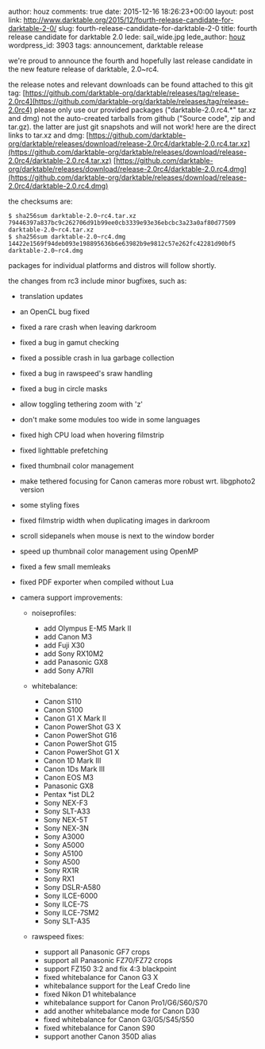 author: houz
comments: true
date: 2015-12-16 18:26:23+00:00
layout: post
link: http://www.darktable.org/2015/12/fourth-release-candidate-for-darktable-2-0/
slug: fourth-release-candidate-for-darktable-2-0
title: fourth release candidate for darktable 2.0
lede: sail_wide.jpg
lede_author: <a href="https://houz.org/">houz</a>
wordpress_id: 3903
tags: announcement, darktable release

we're proud to announce the fourth and hopefully last release candidate in the new feature release of darktable, 2.0~rc4.

the release notes and relevant downloads can be found attached to this git tag:
[https://github.com/darktable-org/darktable/releases/tag/release-2.0rc4](https://github.com/darktable-org/darktable/releases/tag/release-2.0rc4)
please only use our provided packages ("darktable-2.0.rc4.*" tar.xz and dmg) not the auto-created tarballs from github ("Source code", zip and tar.gz). the latter are just git snapshots and will not work! here are the direct links to tar.xz and dmg:
[https://github.com/darktable-org/darktable/releases/download/release-2.0rc4/darktable-2.0.rc4.tar.xz](https://github.com/darktable-org/darktable/releases/download/release-2.0rc4/darktable-2.0.rc4.tar.xz)
[https://github.com/darktable-org/darktable/releases/download/release-2.0rc4/darktable-2.0.rc4.dmg](https://github.com/darktable-org/darktable/releases/download/release-2.0rc4/darktable-2.0.rc4.dmg)

the checksums are:

    $ sha256sum darktable-2.0~rc4.tar.xz
    79446397a837bc9c262706d91b99ee0cb3339e93e36ebcbc3a23a0af80d77509
    darktable-2.0~rc4.tar.xz
    $ sha256sum darktable-2.0~rc4.dmg
    14422e1569f94deb093e198895636b6e63982b9e9812c57e262fc42281d90bf5
    darktable-2.0~rc4.dmg

packages for individual platforms and distros will follow shortly.

the changes from rc3 include minor bugfixes, such as:

* translation updates
* an OpenCL bug fixed
* fixed a rare crash when leaving darkroom
* fixed a bug in gamut checking
* fixed a possible crash in lua garbage collection
* fixed a bug in rawspeed's sraw handling
* fixed a bug in circle masks
* allow toggling tethering zoom with 'z'
* don't make some modules too wide in some languages
* fixed high CPU load when hovering filmstrip
* fixed lighttable prefetching
* fixed thumbnail color management
* make tethered focusing for Canon cameras more robust wrt. libgphoto2 version
* some styling fixes
* fixed filmstrip width when duplicating images in darkroom
* scroll sidepanels when mouse is next to the window border
* speed up thumbnail color management using OpenMP
* fixed a few small memleaks
* fixed PDF exporter when compiled without Lua
* camera support improvements:

    * noiseprofiles:

        * add Olympus E-M5 Mark II
        * add Canon M3
        * add Fuji X30
        * add Sony RX10M2
        * add Panasonic GX8
        * add Sony A7RII

    * whitebalance:

        * Canon S110
        * Canon S100
        * Canon G1 X Mark II
        * Canon PowerShot G3 X
        * Canon PowerShot G16
        * Canon PowerShot G15
        * Canon PowerShot G1 X
        * Canon 1D Mark III
        * Canon 1Ds Mark III
        * Canon EOS M3
        * Panasonic GX8
        * Pentax *ist DL2
        * Sony NEX-F3
        * Sony SLT-A33
        * Sony NEX-5T
        * Sony NEX-3N
        * Sony A3000
        * Sony A5000
        * Sony A5100
        * Sony A500
        * Sony RX1R
        * Sony RX1
        * Sony DSLR-A580
        * Sony ILCE-6000
        * Sony ILCE-7S
        * Sony ILCE-7SM2
        * Sony SLT-A35

    * rawspeed fixes:

        * support all Panasonic GF7 crops
        * support all Panasonic FZ70/FZ72 crops
        * support FZ150 3:2 and fix 4:3 blackpoint
        * fixed whitebalance for Canon G3 X
        * whitebalance support for the Leaf Credo line
        * fixed Nikon D1 whitebalance
        * whitebalance support for Canon Pro1/G6/S60/S70
        * add another whitebalance mode for Canon D30
        * fixed whitebalance for Canon G3/G5/S45/S50
        * fixed whitebalance for Canon S90
        * support another Canon 350D alias
